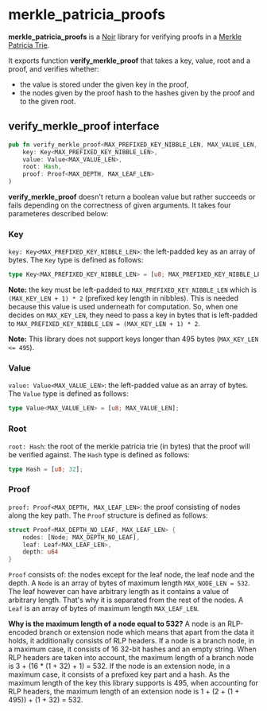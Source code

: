 # merkle_patricia_proofs

**merkle_patricia_proofs** is a [Noir](https://noir-lang.org) library for verifying proofs in a [Merkle Patricia Trie](https://ethereum.org/en/developers/docs/data-structures-and-encoding/patricia-merkle-trie/).

It exports function **verify_merkle_proof** that takes a key, value, root and a proof, and 
verifies whether:
- the value is stored under the given key in the proof,
- the nodes given by the proof hash to the hashes given by the proof and to the given root.

## verify_merkle_proof interface

```rust
pub fn verify_merkle_proof<MAX_PREFIXED_KEY_NIBBLE_LEN, MAX_VALUE_LEN, MAX_DEPTH, MAX_LEAF_LEN>(
    key: Key<MAX_PREFIXED_KEY_NIBBLE_LEN>,
    value: Value<MAX_VALUE_LEN>,
    root: Hash,
    proof: Proof<MAX_DEPTH, MAX_LEAF_LEN>
)
```
**verify_merkle_proof** doesn't return a boolean value but rather succeeds or fails depending on the correctness of given arguments. It takes four parameteres described below:

### Key 
`key: Key<MAX_PREFIXED_KEY_NIBBLE_LEN>`: the left-padded key as an array of bytes. The `Key` type is defined as follows: 

```rust
type Key<MAX_PREFIXED_KEY_NIBBLE_LEN> = [u8; MAX_PREFIXED_KEY_NIBBLE_LEN];
```

**Note:** the key must be left-padded to `MAX_PREFIXED_KEY_NIBBLE_LEN` which is `(MAX_KEY_LEN + 1) * 2` (prefixed key length in nibbles). This is needed because this value is used underneath for computation. So, when one decides on `MAX_KEY_LEN`, they need to pass a key in bytes that is left-padded to `MAX_PREFIXED_KEY_NIBBLE_LEN = (MAX_KEY_LEN + 1) * 2`.

**Note:** This library does not support keys longer than 495 bytes (`MAX_KEY_LEN <= 495`).

### Value
`value: Value<MAX_VALUE_LEN>`: the left-padded value as an array of bytes. The `Value` type is defined as follows:

```rust
type Value<MAX_VALUE_LEN> = [u8; MAX_VALUE_LEN];
```

### Root
`root: Hash`: the root of the merkle patricia trie (in bytes) that the proof will be verified against. The `Hash` type is defined as follows:

```rust
type Hash = [u8; 32];
```

### Proof
`proof: Proof<MAX_DEPTH, MAX_LEAF_LEN>`: the proof consisting of nodes along the key path. The `Proof` structure is defined as follows:

```rust
struct Proof<MAX_DEPTH_NO_LEAF, MAX_LEAF_LEN> {
	nodes: [Node; MAX_DEPTH_NO_LEAF],
	leaf: Leaf<MAX_LEAF_LEN>, 
	depth: u64
}
```

`Proof` consists of: the nodes except for the leaf node, the leaf node and the depth. A `Node` is an array of bytes of maximum length `MAX_NODE_LEN = 532`. The leaf however can have arbitrary length as it contains a value of arbitrary length. That's why it is separated from the rest of the nodes. A `Leaf` is an array of bytes of maximum length `MAX_LEAF_LEN`.

**Why is the maximum length of a node equal to 532?**
A node is an RLP-encoded branch or extension node which means that apart from the data it holds, it additionally consists of RLP headers. If a node is a branch node, in a maximum case, it consists of 16 32-bit hashes and an empty string. When RLP headers are taken into account, the maximum length of a branch node is 3 + (16 * (1 + 32) + 1) = 532.
If the node is an extension node, in a maximum case, it consists of a prefixed key part and a hash. As the maximum length of the key this library supports is 495, when accounting for RLP headers, the maximum length of an extension node is 1 + (2 + (1 + 495)) + (1 + 32) = 532.
